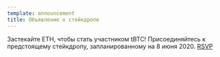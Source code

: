 ```yaml
---
template: announcement
title: Объявление о стейкдропе
---
```

Застекайте ETH, чтобы стать участником tBTC! Присоединяйтесь к предстоящему стейкдропу, запланированному на 8 июня 2020. [RSVP](https://www.crowdcast.io/e/keep-stakedrop---live)
